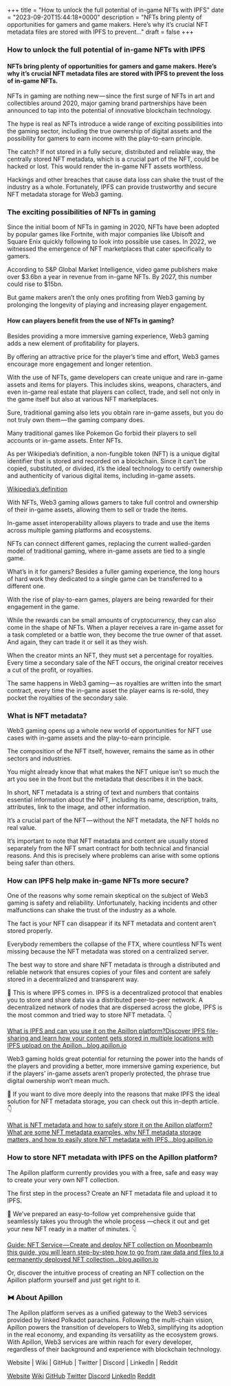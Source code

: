 +++
title = "How to unlock the full potential of in-game NFTs with IPFS"
date = "2023-09-20T15:44:18+0000"
description = "NFTs bring plenty of opportunities for gamers and game makers. Here’s why it’s crucial NFT metadata files are stored with IPFS to prevent…"
draft = false
+++

### How to unlock the full potential of in-game NFTs with IPFS


#### NFTs bring plenty of opportunities for gamers and game makers. Here’s why it’s crucial NFT metadata files are stored with IPFS to prevent the loss of in-game NFTs.


NFTs in gaming are nothing new — since the first surge of NFTs in art and collectibles around 2020, major gaming brand partnerships have been announced to tap into the potential of innovative blockchain technology.


The hype is real as NFTs introduce a wide range of exciting possibilities into the gaming sector, including the true ownership of digital assets and the possibility for gamers to earn income with the play-to-earn principle.


The catch? If not stored in a fully secure, distributed and reliable way, the centrally stored NFT metadata, which is a crucial part of the NFT, could be hacked or lost. This would render the in-game NFT assets worthless.


Hackings and other breaches that cause data loss can shake the trust of the industry as a whole. Fortunately, IPFS can provide trustworthy and secure NFT metadata storage for Web3 gaming.


### The exciting possibilities of NFTs in gaming


Since the initial boom of NFTs in gaming in 2020, NFTs have been adopted by popular games like Fortnite, with major companies like Ubisoft and Square Enix quickly following to look into possible use cases. In 2022, we witnessed the emergence of NFT marketplaces that cater specifically to gamers.


According to S&P Global Market Intelligence, video game publishers make over $3.6bn a year in revenue from in-game NFTs. By 2027, this number could rise to $15bn.


But game makers aren’t the only ones profiting from Web3 gaming by prolonging the longevity of playing and increasing player engagement.


#### How can players benefit from the use of NFTs in gaming?


Besides providing a more immersive gaming experience, Web3 gaming adds a new element of profitability for players.


By offering an attractive price for the player’s time and effort, Web3 games encourage more engagement and longer retention.


With the use of NFTs, game developers can create unique and rare in-game assets and items for players. This includes skins, weapons, characters, and even in-game real estate that players can collect, trade, and sell not only in the game itself but also at various NFT marketplaces.


Sure, traditional gaming also lets you obtain rare in-game assets, but you do not truly own them — the gaming company does.


Many traditional games like Pokemon Go forbid their players to sell accounts or in-game assets. Enter NFTs.


As per Wikipedia’s definition, a non-fungible token (NFT) is a unique digital identifier that is stored and recorded on a blockchain. Since it can’t be copied, substituted, or divided, it’s the ideal technology to certify ownership and authenticity of various digital items, including in-game assets.

[Wikipedia’s definition](https://en.wikipedia.org/wiki/Non-fungible_token)

With NFTs, Web3 gaming allows gamers to take full control and ownership of their in-game assets, allowing them to sell or trade the items.


In-game asset interoperability allows players to trade and use the items across multiple gaming platforms and ecosystems.


NFTs can connect different games, replacing the current walled-garden model of traditional gaming, where in-game assets are tied to a single game.


What’s in it for gamers? Besides a fuller gaming experience, the long hours of hard work they dedicated to a single game can be transferred to a different one.


With the rise of play-to-earn games, players are being rewarded for their engagement in the game.


While the rewards can be small amounts of cryptocurrency, they can also come in the shape of NFTs. When a player receives a rare in-game asset for a task completed or a battle won, they become the true owner of that asset. And again, they can trade it or sell it as they wish.


When the creator mints an NFT, they must set a percentage for royalties. Every time a secondary sale of the NFT occurs, the original creator receives a cut of the profit, or royalties.


The same happens in Web3 gaming — as royalties are written into the smart contract, every time the in-game asset the player earns is re-sold, they pocket the royalties of the secondary sale.


### What is NFT metadata?


Web3 gaming opens up a whole new world of opportunities for NFT use cases with in-game assets and the play-to-earn principle.


The composition of the NFT itself, however, remains the same as in other sectors and industries.


You might already know that what makes the NFT unique isn’t so much the art you see in the front but the metadata that describes it in the back.


In short, NFT metadata is a string of text and numbers that contains essential information about the NFT, including its name, description, traits, attributes, link to the image, and other information.


It’s a crucial part of the NFT — without the NFT metadata, the NFT holds no real value.


It’s important to note that NFT metadata and content are usually stored separately from the NFT smart contract for both technical and financial reasons. And this is precisely where problems can arise with some options being safer than others.


### How can IPFS help make in-game NFTs more secure?


One of the reasons why some remain skeptical on the subject of Web3 gaming is safety and reliability. Unfortunately, hacking incidents and other malfunctions can shake the trust of the industry as a whole.


The fact is your NFT can disappear if its NFT metadata and content aren’t stored properly.


Everybody remembers the collapse of the FTX, where countless NFTs went missing because the NFT metadata was stored on a centralized server.


The best way to store and share NFT metadata is through a distributed and reliable network that ensures copies of your files and content are safely stored in a decentralized and transparent way.


🔎 This is where IPFS comes in. IPFS is a decentralized protocol that enables you to store and share data via a distributed peer-to-peer network. A decentralized network of nodes that are dispersed across the globe, IPFS is the most common and tried way to store NFT metadata. 👇

[What is IPFS and can you use it on the Apillon platform?Discover IPFS file-sharing and learn how your content gets stored in multiple locations with IPFS upload on the Apillon…blog.apillon.io](https://blog.apillon.io/what-is-ipfs-and-can-you-use-it-on-the-apillon-platform-e0f465083a8f)

Web3 gaming holds great potential for returning the power into the hands of the players and providing a better, more immersive gaming experience, but if the players’ in-game assets aren’t properly protected, the phrase true digital ownership won’t mean much.


🔎 If you want to dive more deeply into the reasons that make IPFS the ideal solution for NFT metadata storage, you can check out this in-depth article. 👇

[What is NFT metadata and how to safely store it on the Apillon platform?What are some NFT metadata examples, why NFT metadata storage matters, and how to easily store NFT metadata with IPFS…blog.apillon.io](https://blog.apillon.io/what-is-nft-metadata-and-how-to-safely-store-it-on-the-apillon-platform-244040c01dd8)

### How to store NFT metadata with IPFS on the Apillon platform?


The Apillon platform currently provides you with a free, safe and easy way to create your very own NFT collection.


The first step in the process? Create an NFT metadata file and upload it to IPFS.


🔎 We’ve prepared an easy-to-follow yet comprehensive guide that seamlessly takes you through the whole process —check it out and get your new NFT ready in a matter of minutes. 👇

[Guide: NFT Service — Create and deploy NFT collection on MoonbeamIn this guide, you will learn step-by-step how to go from raw data and files to a permanently deployed NFT collection…blog.apillon.io](https://blog.apillon.io/guide-nft-service-pt-2-create-and-deploy-nft-collection-on-moonbeam-2d7eedf79756)

Or, discover the intuitive process of creating an NFT collection on the Apillon platform yourself and just get right to it.


### ⧓ About Apillon


The Apillon platform serves as a unified gateway to the Web3 services provided by linked Polkadot parachains. Following the multi-chain vision, Apillon powers the transition of developers to Web3, simplifying its adoption in the real economy, and expanding its versatility as the ecosystem grows. With Apillon, Web3 services are within reach for every developer, regardless of their background and experience with blockchain technology.


Website | Wiki | GitHub | Twitter | Discord | LinkedIn | Reddit

[Website](https://apillon.io/)
[Wiki](https://wiki.apillon.io/)
[GitHub](https://github.com/Apillon-web3)
[Twitter](https://twitter.com/apillon)
[Discord](https://discord.gg/apillon)
[LinkedIn](https://www.linkedin.com/company/apillon/)
[Reddit](https://www.reddit.com/r/apillon/)